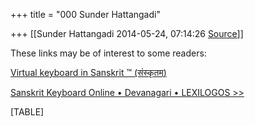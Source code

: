+++
title = "000 Sunder Hattangadi"

+++
[[Sunder Hattangadi	2014-05-24, 07:14:26 [Source](https://groups.google.com/g/samskrita/c/nuM48_9fzgk)]]



These links may be of interest to some readers:

  

  

[Virtual keyboard in Sanskrit ™ (संस्कृतम्)](http://gate2home.com/Sanskrit-Keyboard)

  

[Sanskrit Keyboard Online • Devanagari • LEXILOGOS \>\>](http://www.lexilogos.com/keyboard/sanskrit_devanagari.htm)

[TABLE]



